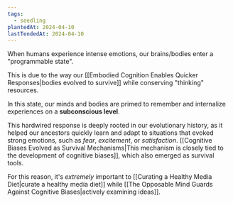 ```yaml
---
tags:
  - seedling
plantedAt: 2024-04-10
lastTendedAt: 2024-04-10
---
```

When humans experience intense emotions, our brains/bodies enter a "programmable state".

This is due to the way our [[Embodied Cognition Enables Quicker Responses|bodies evolved to survive]] while conserving "thinking" resources.

In this state, our minds and bodies are primed to remember and internalize experiences on a **subconscious level**.

This hardwired response is deeply rooted in our evolutionary history, as it helped our ancestors quickly learn and adapt to situations that evoked strong emotions, such as *fear*, *excitement*, or *satisfaction*. [[Cognitive Biases Evolved as Survival Mechanisms|This mechanism is closely tied to the development of cognitive biases]], which also emerged as survival tools.

For this reason, it's *extremely* important to [[Curating a Healthy Media Diet|curate a healthy media diet]] while [[The Opposable Mind Guards Against Cognitive Biases|actively examining ideas]].
